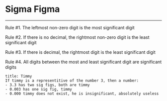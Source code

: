 # Sigma Figma
---
Rule #1. The leftmost non-zero digit is the most significant digit

Rule #2. If there is no decimal, the rightmost non-zero digit is the least significant digit

Rule #3. If there is decimal, the rightmost digit is the least significant digit

Rule #4. All digits between the most and least significant digit are significant digits

```ad-example
title: Timmy
If timmy is a representitive of the number 3, then a number:
- 3.3 has two sig figs, both are timmy
- 0.003 has one sig fig, timmy
- 0.000 timmy does not exist, he is insignificant, absolutely useless
```
